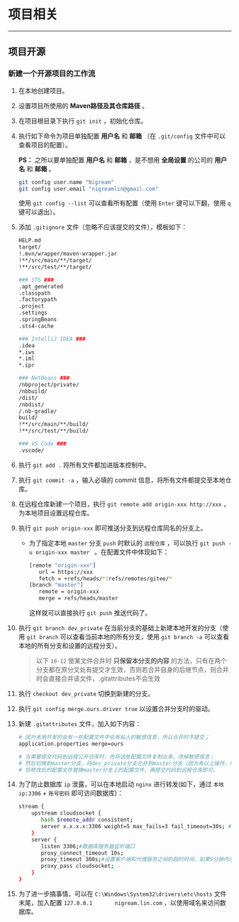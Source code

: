 # 项目相关

---

## 项目开源

### 新建一个开源项目的工作流

1. 在本地创建项目。

2. 设置项目所使用的 **Maven路径及其仓库路径** 。

2. 在项目根目录下执行 `git init` ，初始化仓库。

3. 执行如下命令为项目单独配置 **用户名** 和 **邮箱** （在 `.git/config` 文件中可以查看项目的配置）。

   **PS：** 之所以要单独配置 **用户名** 和 **邮箱** ，是不想用 **全局设置** 的公司的  **用户名** 和 **邮箱** 。

   ```sh
   git config user.name "Nigream"
   git config user.email "nigreamlin@gmail.com"
   ```

   使用 `git config --list` 可以查看所有配置（使用 `Enter` 键可以下翻，使用 `q` 键可以退出）。

4. 添加 `.gitignore` 文件（忽略不应该提交的文件），模板如下：

   ```sh
   HELP.md
   target/
   !.mvn/wrapper/maven-wrapper.jar
   !**/src/main/**/target/
   !**/src/test/**/target/
   
   ### STS ###
   .apt_generated
   .classpath
   .factorypath
   .project
   .settings
   .springBeans
   .sts4-cache
   
   ### IntelliJ IDEA ###
   .idea
   *.iws
   *.iml
   *.ipr
   
   ### NetBeans ###
   /nbproject/private/
   /nbbuild/
   /dist/
   /nbdist/
   /.nb-gradle/
   build/
   !**/src/main/**/build/
   !**/src/test/**/build/
   
   ### VS Code ###
   .vscode/
   ```

5. 执行 `git add .` 将所有文件都加进版本控制中。

6. 执行 `git commit -a` ，输入必填的 commit 信息，将所有文件都提交至本地仓库。

7. 在远程仓库新建一个项目，执行 `git remote add origin-xxx http://xxx` ，为本地项目设置远程仓库。

8. 执行 `git push origin-xxx` 即可推送分支到远程仓库同名的分支上。

   - 为了指定本地 `master` 分支 `push` 时默认的 `远程仓库` ，可以执行 `git push -u origin-xxx master ` 。在配置文件中体现如下：

     ```sh
     [remote "origin-xxx"]
     	url = https://xxx
     	fetch = +refs/heads/*:refs/remotes/gitee/*
     [branch "master"]
     	remote = origin-xxx
     	merge = refs/heads/master
     ```

     这样就可以直接执行 `git push` 推送代码了。

9. 执行 `git branch dev_private` 在当前分支的基础上新建本地开发的分支（使用 `git branch` 可以查看当前本地的所有分支，使用 `git branch -a` 可以查看本地的所有分支和设置的远程分支）。


   > 以下 `10-12` 使某文件合并时 **只保留本分支的内容** 的方法，只有在两个分支都在原分叉处有提交才生效，否则若合并自身的后继节点，则合并时会直接合并该文件，.gitattributes不会生效

10. 执行 `checkout dev_private` 切换到新建的分支。

11. 执行 `git config merge.ours.driver true` 以设置合并分支时的驱动。

12. 新建 `.gitattributes` 文件，加入如下内容：

    ```sh
    # 因为本地开发时会有一些配置文件中会有私人的敏感信息，所以合并时不提交；
    application.properties merge=ours
    
    # 当需要提交代码到远程公开仓库时，先将这些配置文件复制出来，改掉敏感信息；
    # 然后切换到master分支，将dev_private分支合并到master分支（因为有以上操作，所以合并时只保留master分支上原本的配置文件，不会合并dev_private分支的配置文件）；
    # 将修改后的配置文件替换master分支上的配置文件，再提交代码到远程仓库即可。
    ```

13. 为了防止数据库 `ip` 泄露，可以在本地启动 `nginx` 进行转发(如下，通过 `本地ip:3306` + `账号密码` 即可访问数据库)：

    ```sh
    stream {
        upstream cloudsocket {
           hash $remote_addr consistent;
           server x.x.x.x:3306 weight=5 max_fails=3 fail_timeout=30s; # x.x.x.x 为你想隐藏的ip
        }
        server {
           listen 3306;#数据库服务器监听端口
           proxy_connect_timeout 10s;
           proxy_timeout 300s;#设置客户端和代理服务之间的超时时间，如果5分钟内没操作将自动断开。
           proxy_pass cloudsocket;
        }
    }
    ```

    

14. 为了进一步搞事情，可以在 `C:\Windows\System32\drivers\etc\hosts` 文件末尾，加入配置 `127.0.0.1       nigream.lin.com` ，以使用域名来访问数据库。


